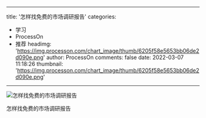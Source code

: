 
---
title: '怎样找免费的市场调研报告'
categories: 
 - 学习
 - ProcessOn
 - 推荐
headimg: 'https://img.processon.com/chart_image/thumb/6205f58e5653bb06de2d090e.png'
author: ProcessOn
comments: false
date: 2022-03-07 11:18:26
thumbnail: 'https://img.processon.com/chart_image/thumb/6205f58e5653bb06de2d090e.png'
---

<div>   
<img class="thumb" alt="怎样找免费的市场调研报告" src="https://img.processon.com/chart_image/thumb/6205f58e5653bb06de2d090e.png" referrerpolicy="no-referrer">
<p>怎样找免费的市场调研报告</p>  
</div>
            
